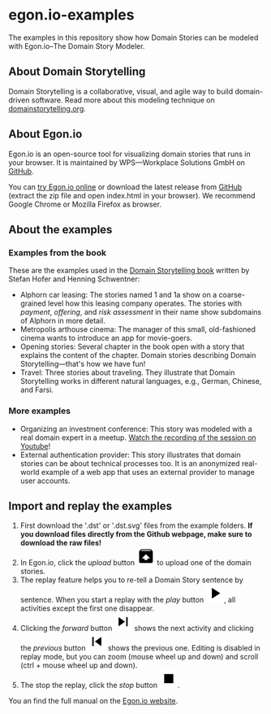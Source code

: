 # egon.io-examples
The examples in this repository show how Domain Stories can be modeled with Egon.io–The Domain Story Modeler.

## About Domain Storytelling
Domain Storytelling is a collaborative, visual, and agile way to build domain-driven software. Read more about this modeling technique on [domainstorytelling.org](https://domainstorytelling.org/).

## About Egon.io
Egon.io is an open-source tool for visualizing domain stories that runs in your browser. It is maintained by WPS—Workplace Solutions GmbH on [GitHub](https://github.com/WPS/domain-story-modeler).

You can [try Egon.io online](http://egon.io) or download the latest release from [GitHub](https://github.com/WPS/domain-story-modeler/releases) (extract the zip file and open index.html in your browser). We recommend Google Chrome or Mozilla Firefox as browser.

## About the examples

### Examples from the book
These are the examples used in the [Domain Storytelling book](https://leanpub.com/domainstorytelling) written by Stefan Hofer and Henning Schwentner:

- Alphorn car leasing: The stories named 1 and 1a show on a coarse-grained level how this leasing company operates. The stories with *payment*, *offering*, and *risk assessment* in their name show subdomains of Alphorn in more detail.
- Metropolis arthouse cinema: The manager of this small, old-fashioned cinema wants to introduce an app for movie-goers.
- Opening stories: Several chapter in the book open with a story that explains the content of the chapter. Domain stories describing Domain Storytelling—that's how we have fun!
- Travel: Three stories about traveling. They illustrate that Domain Storytelling works in different natural languages, e.g., German, Chinese, and Farsi. 

### More examples
- Organizing an investment conference: This story was modeled with a real domain expert in a meetup. [Watch the recording of the session on Youtube](https://www.youtube.com/watch?v=d9k9Szkdprk)!
- External authentication provider: This story illustrates that domain stories can be about technical processes too. It is an anonymized real-world example of a web app that uses an external provider to manage user accounts.

## Import and replay the examples

1. First download the '.dst' or '.dst.svg' files from the example folders. **If you download files directly from the Github webpage, make sure to download the raw files!**
2. In Egon.io, click the *upload* button ![Upload Button](/unarchive.png) to upload one of the domain stories.
3. The replay feature helps you to re-tell a Domain Story sentence by sentence. When you start a replay with the *play* button ![Play Button](/play.png), all activities except the first one disappear. 
4. Clicking the *forward* button ![Forward Button](/forward.png) shows the next activity and clicking the *previous* button ![Previous Button](/previous.png) shows the previous one. Editing is disabled in replay mode, but you can zoom (mouse wheel up and down) and scroll (ctrl + mouse wheel up and down). 
5. The stop the replay, click the *stop* button ![Stop Button](/stop.png).

You an find the full manual on the [Egon.io website](http://egon.io).

